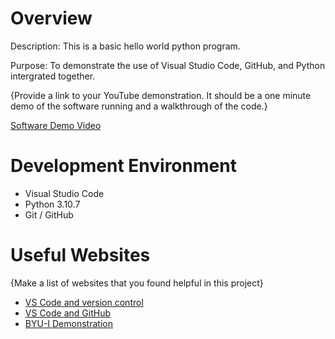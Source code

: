 # Overview

Description: This is a basic hello world python program. 

Purpose: To demonstrate the use of Visual Studio Code, GitHub, and Python intergrated together.


{Provide a link to your YouTube demonstration.  It should be a one minute demo of the software running and a walkthrough of the code.}

[Software Demo Video](http://youtube.link.goes.here)

# Development Environment
* Visual Studio Code
* Python 3.10.7
* Git / GitHub


# Useful Websites

{Make a list of websites that you found helpful in this project}
* [VS Code and version control](https://code.visualstudio.com/docs/editor/versioncontrol)
* [VS Code and GitHub](https://code.visualstudio.com/docs/editor/github)
* [BYU-I Demonstration](https://video.byui.edu/media/t/1_zyyx43ke)